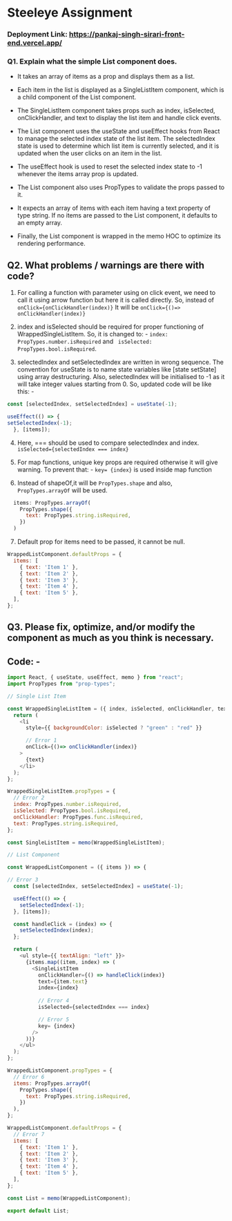 
# Steeleye Assignment

### Deployment Link: https://pankaj-singh-sirari-front-end.vercel.app/


### Q1. Explain what the simple List component does.

- It takes an array of items as a prop and displays them as a list. 
- Each item in the list is displayed as a SingleListItem component, which is a child component of the List component.
-  The SingleListItem component takes props such as index, isSelected, onClickHandler, and text to display the list item and handle click events.
- The List component uses the useState and useEffect hooks from React to manage the selected index state of the list item. The selectedIndex state is used to determine which list item is currently selected, and it is updated when the user clicks on an item in the list.
- The useEffect hook is used to reset the selected index state to -1 whenever the items array prop is updated.

- The List component also uses PropTypes to validate the props passed to it. 
- It expects an array of items with each item having a text property of type string. If no items are passed to the List component, it defaults to an empty array.
- Finally, the List component is wrapped in the memo HOC to optimize its rendering performance.


## Q2. What problems / warnings are there with code?

1.  For calling a function with parameter using on click event, we need to call it using arrow function but here it is called directly.
So, instead of ```onClick={onClickHandler(index)}```
It will be ```onClick={()=> onClickHandler(index)}```

2. index and isSelected should be required for proper functioning of WrappedSingleListItem. So, it is changed to: -
  ```index: PropTypes.number.isRequired``` and  ``` isSelected: PropTypes.bool.isRequired```.

3. selectedIndex and setSelectedIndex are written in wrong sequence. The convention for useState is to name state variables like [state setState] using array destructuring. Also, selectedIndex will be initialised to -1 as it will take integer values starting from 0. So, updated code will be like this: -
```javascript
const [selectedIndex, setSelectedIndex] = useState(-1);
```
```javascript
useEffect(() => {
setSelectedIndex(-1);
  }, [items]);
  ```

4. Here, === should be used to compare selectedIndex and index.
 ```isSelected={selectedIndex === index}```

5. For map functions, unique key props are required otherwise it will give warning. To prevent that: - 
```key= {index}``` is used inside map function

6. Instead of shapeOf,it will be ```PropTypes.shape``` and also, ```PropTypes.arrayOf``` will be used.

```javascript
  items: PropTypes.arrayOf(
    PropTypes.shape({
      text: PropTypes.string.isRequired,
    })
  )
  ```

7. Default prop for items need to be passed, it cannot be null.
```javascript
WrappedListComponent.defaultProps = {
  items: [
    { text: 'Item 1' },
    { text: 'Item 2' },
    { text: 'Item 3' },
    { text: 'Item 4' },
    { text: 'Item 5' },
  ],
};
```


## Q3. Please fix, optimize, and/or modify the component as much as you think is necessary.
## Code: -

```javascript
import React, { useState, useEffect, memo } from "react";
import PropTypes from "prop-types";

// Single List Item

const WrappedSingleListItem = ({ index, isSelected, onClickHandler, text }) => {
  return (
    <li
      style={{ backgroundColor: isSelected ? "green" : "red" }}

      // Error 1
      onClick={()=> onClickHandler(index)}
    >
      {text}
    </li>
  );
};

WrappedSingleListItem.propTypes = {
  // Error 2
  index: PropTypes.number.isRequired,
  isSelected: PropTypes.bool.isRequired,
  onClickHandler: PropTypes.func.isRequired,
  text: PropTypes.string.isRequired,
};

const SingleListItem = memo(WrappedSingleListItem);

// List Component

const WrappedListComponent = ({ items }) => {

// Error 3
  const [selectedIndex, setSelectedIndex] = useState(-1);

  useEffect(() => {
    setSelectedIndex(-1);
  }, [items]);

  const handleClick = (index) => {
    setSelectedIndex(index);
  };

  return (
    <ul style={{ textAlign: "left" }}>
      {items.map((item, index) => (
        <SingleListItem
          onClickHandler={() => handleClick(index)}
          text={item.text}
          index={index}
          
          // Error 4
          isSelected={selectedIndex === index}

          // Error 5
          key= {index}  
        />
      ))}
    </ul>
  );
};

WrappedListComponent.propTypes = {
  // Error 6
  items: PropTypes.arrayOf(
    PropTypes.shape({
      text: PropTypes.string.isRequired,
    })
  ),
};

WrappedListComponent.defaultProps = {
  // Error 7
  items: [
    { text: 'Item 1' },
    { text: 'Item 2' },
    { text: 'Item 3' },
    { text: 'Item 4' },
    { text: 'Item 5' },
  ],
};

const List = memo(WrappedListComponent);

export default List;
```
